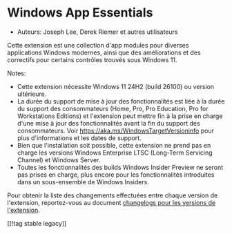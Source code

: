 # Windows App Essentials #

* Auteurs: Joseph Lee, Derek Riemer et autres utilisateurs

Cette extension est une collection d'app modules pour diverses applications
Windows modernes, ainsi que des améliorations et des correctifs pour
certains contrôles trouvés sous Windows 11.

Notes:

* Cette extension nécessite Windows 11 24H2 (build 26100) ou version
  ultérieure.
* La durée du support de mise à jour des fonctionnalités est liée à la durée
  du support des consommateurs (Home, Pro, Pro Education, Pro for
  Workstations Editions) et l'extension peut mettre fin à la prise en charge
  d'une mise à jour des fonctionnalités avant la fin du support des
  consommateurs. Voir <https://aka.ms/WindowsTargetVersioninfo> pour plus
  d'informations et les dates de support.
* Bien que l'installation soit possible, cette extension ne prend pas en
  charge les versions Windows Enterprise LTSC (Long-Term Servicing Channel)
  et Windows Server.
* Toutes les fonctionnalités des builds Windows Insider Preview ne seront
  pas prises en charge, plus encore pour les fonctionnalités introduites
  dans un sous-ensemble de Windows Insiders.

Pour obtenir la liste des changements effectuées entre chaque version de
l'extension, reportez-vous au document [changelogs pour les versions de
l'extension][1].

[[!tag stable legacy]]

[1]: https://github.com/josephsl/wintenapps/blob/main/changes.md
